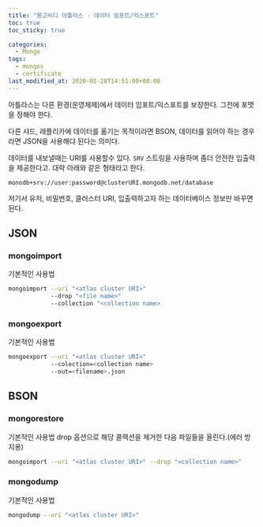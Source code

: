 ```yaml
---
title: "몽고비디 아틀라스 - 데이터 임포트/익스포트"
toc: true
toc_sticky: true

categories:
  - Mongo
tags: 
  - mongos
  - certificate
last_modified_at: 2020-02-28T14:51:00+00:00
---
```

아틀라스는 다른 환경(운영체제)에서 데이터 임포트/익스포트를 보장한다.
그전에 포맷을 정해야 한다.

다른 샤드, 레플리카에 데이터를 옮기는 목적이라면 BSON,
데이터를 읽어야 하는 경우라면 JSON을 사용해댜 된다는 의미다.

데이터를 내보낼때는 URI를 사용할수 있다.
`SRV` 스트링을 사용하며 좀더 안전한 입출력을 제공한다고.
대략 아래와 같은 형태라고 한다.

```
monodb+srv://user:password@clusterURI.mongodb.net/database
```
저기서 유저, 비밀번호, 클러스터 URI, 입출력하고자 하는 데이터베이스 정보만 바꾸면 된다.

## JSON

### mongoimport
기본적인 사용법
```bash
mongoimport --uri "<atlas cluster URI>"
            --drop "<file name>"
            --collection "<collection name>
```

### mongoexport
기본적인 사용법
```bash
mongoexport --uri "<atlas cluster URI>"
            --colection=<collection name>
            --out=<filename>.json
```


## BSON

### mongorestore
기본적인 사용법 drop 옵션으로 해당 콜렉션을 제거한 다음 파일들을 올린다.(에러 방지용)
```bash
mongoimport --uri "<atlas cluster URI>" --drop "<collection name>"
```
### mongodump
기본적인 사용법
```bash
mongodump --uri "<atlas cluster URI>"
```